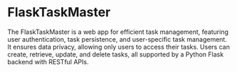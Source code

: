# FlaskTaskMaster
The FlaskTaskMaster is a web app for efficient task management, featuring user authentication, task persistence, and user-specific task management. It ensures data privacy, allowing only users to access their tasks. Users can create, retrieve, update, and delete tasks, all supported by a Python Flask backend with RESTful APIs.
